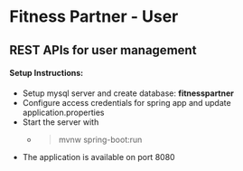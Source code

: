 # Fitness Partner - User
## REST APIs for user management
#### Setup Instructions:
- Setup mysql server and create database: **fitnesspartner**
- Configure access credentials for spring app and update application.properties
- Start the server with 
	- > mvnw spring-boot:run 
- The application is available on port 8080